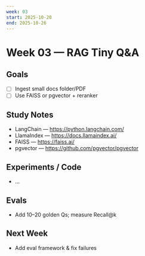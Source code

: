 ```yaml
---
week: 03
start: 2025-10-20
end: 2025-10-26
---
```


# Week 03 — RAG Tiny Q&A

## Goals
- [ ] Ingest small docs folder/PDF
- [ ] Use FAISS or pgvector + reranker

## Study Notes
- LangChain — https://python.langchain.com/
- LlamaIndex — https://docs.llamaindex.ai/
- FAISS — https://faiss.ai/
- pgvector — https://github.com/pgvector/pgvector

## Experiments / Code
- …

## Evals
- Add 10–20 golden Qs; measure Recall@k

## Next Week
- Add eval framework & fix failures
